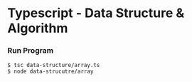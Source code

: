 # Typescript - Data Structure & Algorithm

### Run Program

    $ tsc data-structure/array.ts
    $ node data-strucutre/array